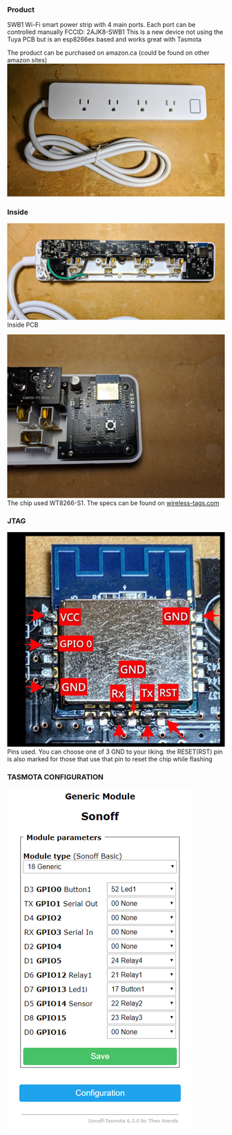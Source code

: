 ### Product
SWB1 Wi-Fi smart power strip with 4 main ports. Each port can be controlled manually
FCCID: 2AJK8-SWB1
This is a new device not using the Tuya PCB but is an esp8266ex based and works great with Tasmota

The product can be purchased on amazon.ca (could be found on other amazon sites)
![SWB1-power_strip](https://raw.githubusercontent.com/rigorm/Tasmota-contrib/master/SWB1-power_strip.jpg)

### Inside
![SWB1-inside](https://raw.githubusercontent.com/rigorm/Tasmota-contrib/master/SWB1-inside.jpg)
Inside PCB

![SWB1-WT8288-S1](https://raw.githubusercontent.com/rigorm/Tasmota-contrib/master/SWB1-WT8288-S1.jpg)
The chip used WT8266-S1. The specs can be found on [wireless-tags.com](http://www.wireless-tags.com)

### JTAG
![WT8266-S1_annoted](https://raw.githubusercontent.com/rigorm/Tasmota-contrib/master/WT8266-S1_annoted.jpg)
Pins used. You can choose one of 3 GND to your liking. the RESET(RST) pin is also marked for those that use that pin to reset the chip while flashing

### TASMOTA CONFIGURATION
![SWB1-Power_strip_tasmota_configs](https://raw.githubusercontent.com/rigorm/Tasmota-contrib/master/SWB1-Power_strip_tasmota_configs.png)

